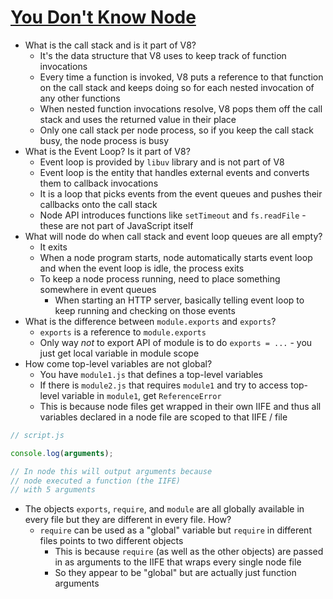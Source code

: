 # [You Don't Know Node](https://medium.com/edge-coders/you-dont-know-node-6515a658a1ed)

* What is the call stack and is it part of V8?
  * It's the data structure that V8 uses to keep track of function invocations
  * Every time a function is invoked, V8 puts a reference to that function on the call stack and keeps doing so for each nested invocation of any other functions
  * When nested function invocations resolve, V8 pops them off the call stack and uses the returned value in their place
  * Only one call stack per node process, so if you keep the call stack busy, the node process is busy
* What is the Event Loop? Is it part of V8?
  * Event loop is provided by `libuv` library and is not part of V8
  * Event loop is the entity that handles external events and converts them to callback invocations
  * It is a loop that picks events from the event queues and pushes their callbacks onto the call stack
  * Node API introduces functions like `setTimeout` and `fs.readFile` - these are not part of JavaScript itself
* What will node do when call stack and event loop queues are all empty?
  * It exits
  * When a node program starts, node automatically starts event loop and when the event loop is idle, the process exits
  * To keep a node process running, need to place something somewhere in event queues
    * When starting an HTTP server, basically telling event loop to keep running and checking on those events
* What is the difference between `module.exports` and `exports`?
  * `exports` is a reference to `module.exports`
  * Only way _not_ to export API of module is to do `exports = ...` - you just get local variable in module scope
* How come top-level variables are not global?
  * You have `module1.js` that defines a top-level variables
  * If there is `module2.js` that requires `module1` and try to access top-level variable in `module1`, get `ReferenceError`
  * This is because node files get wrapped in their own IIFE and thus all variables declared in a node file are scoped to that IIFE / file

```javascript
// script.js

console.log(arguments);

// In node this will output arguments because 
// node executed a function (the IIFE)
// with 5 arguments
```

* The objects `exports`, `require`, and `module` are all globally available in every file but they are different in every file. How?
  * `require` can be used as a "global" variable but `require` in different files points to two different objects
    * This is because `require` (as well as the other objects) are passed in as arguments to the IIFE that wraps every single node file
    * So they appear to be "global" but are actually just function arguments